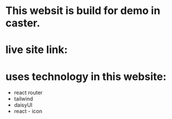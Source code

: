# This websit is build for demo in caster.
# live site link:


# uses technology in this website:
* react router 
* tailwind
* daisyUI
* react - icon

